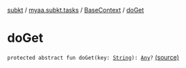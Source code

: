 [subkt](../../index.md) / [myaa.subkt.tasks](../index.md) / [BaseContext](index.md) / [doGet](./do-get.md)

# doGet

`protected abstract fun doGet(key: `[`String`](https://kotlinlang.org/api/latest/jvm/stdlib/kotlin/-string/index.html)`): `[`Any`](https://kotlinlang.org/api/latest/jvm/stdlib/kotlin/-any/index.html)`?` [(source)](https://github.com/Myaamori/SubKt/blob/0.1.13/src/main/kotlin/myaa/subkt/tasks/plugin.kt#L102)